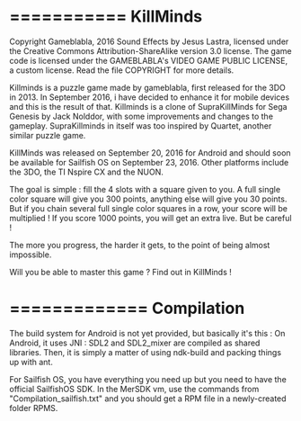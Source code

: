 ===========
KillMinds
=========== 

Copyright Gameblabla, 2016
Sound Effects by Jesus Lastra, licensed under the Creative Commons Attribution-ShareAlike version 3.0 license.
The game code is licensed under the GAMEBLABLA's VIDEO GAME PUBLIC LICENSE, a custom license.
Read the file COPYRIGHT for more details.

Killminds is a puzzle game made by gameblabla, first released for the 3DO in 2013.
In September 2016, i have decided to enhance it for mobile devices and this is the result of that.
Killminds is a clone of SupraKillMinds for Sega Genesis by Jack Nolddor, with some improvements and changes to the gameplay.
SupraKillminds in itself was too inspired by Quartet, another similar puzzle game.

KillMinds was released on September 20, 2016 for Android and should soon be available for Sailfish OS on September 23, 2016.
Other platforms include the 3DO, the TI Nspire CX and the NUON.

The goal is simple : fill the 4 slots with a square given to you.
A full single color square will give you 300 points, anything else will give you 30 points.
But if you chain several full single color squares in a row, your score will be multiplied !
If you score 1000 points, you will get an extra live.
But be careful !

The more you progress, the harder it gets, to the point of being almost impossible.

Will you be able to master this game ? Find out in KillMinds !


=============
Compilation
=============

The build system for Android is not yet provided, but basically it's this :
On Android, it uses JNI : SDL2 and SDL2_mixer are compiled as shared libraries.
Then, it is simply a matter of using ndk-build and packing things up with ant.

For Sailfish OS, you have everything you need up but you need to have the official SailfishOS SDK.
In the MerSDK vm, use the commands from "Compilation_sailfish.txt" and you should get a RPM file
in a newly-created folder RPMS.